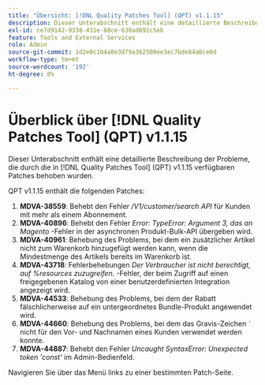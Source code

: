 ```yaml
---
title: "Übersicht: [!DNL Quality Patches Tool] (QPT) v1.1.15"
description: Dieser Unterabschnitt enthält eine detaillierte Beschreibung der Probleme, die durch die in [!DNL Quality Patches Tool]  (QPT) v1.1.15 verfügbaren Patches behoben wurden.
exl-id: ce7d9142-9338-431e-88ce-630ad692c5eb
feature: Tools and External Services
role: Admin
source-git-commit: 1d2e0c1b4a8e3d79a362500ee3ec7bde84a6ce0d
workflow-type: tm+mt
source-wordcount: '192'
ht-degree: 0%

---
```


# Überblick über [!DNL Quality Patches Tool] (QPT) v1.1.15

Dieser Unterabschnitt enthält eine detaillierte Beschreibung der Probleme, die durch die in [!DNL Quality Patches Tool] (QPT) v1.1.15 verfügbaren Patches behoben wurden.

QPT v1.1.15 enthält die folgenden Patches:

1. **MDVA-38559**: Behebt den Fehler */V1/customer/search API* für Kunden mit mehr als einem Abonnement.
1. **MDVA-40896**: Behebt den Fehler *Error: TypeError: Argument 3, das an Magento* -Fehler in der asynchronen Produkt-Bulk-API übergeben wird.
1. **MDVA-40961**: Behebung des Problems, bei dem ein zusätzlicher Artikel nicht zum Warenkorb hinzugefügt werden kann, wenn die Mindestmenge des Artikels bereits im Warenkorb ist.
1. **MDVA-43718**: Fehlerbehebungen *Der Verbraucher ist nicht berechtigt, auf %resources zuzugreifen.* -Fehler, der beim Zugriff auf einen freigegebenen Katalog von einer benutzerdefinierten Integration angezeigt wird.
1. **MDVA-44533**: Behebung des Problems, bei dem der Rabatt fälschlicherweise auf ein untergeordnetes Bundle-Produkt angewendet wird.
1. **MDVA-44660**: Behebung des Problems, bei dem das Gravis-Zeichen ``` ` ``` nicht für den Vor- und Nachnamen eines Kunden verwendet werden konnte.
1. **MDVA-44887**: Behebt den Fehler *Uncaught SyntaxError: Unexpected token &#39;const&#39;* im Admin-Bedienfeld.

Navigieren Sie über das Menü links zu einer bestimmten Patch-Seite.
